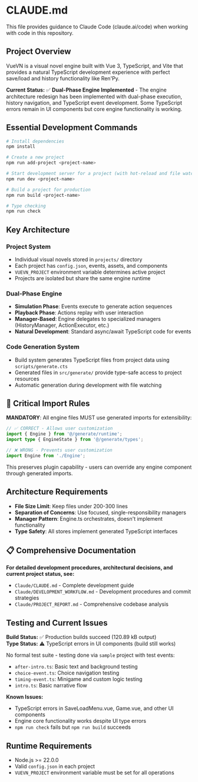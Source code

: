 # CLAUDE.md

This file provides guidance to Claude Code (claude.ai/code) when working with code in this repository.

## Project Overview

VueVN is a visual novel engine built with Vue 3, TypeScript, and Vite that provides a natural TypeScript development experience with perfect save/load and history functionality like Ren'Py.

**Current Status:** ✅ **Dual-Phase Engine Implemented** - The engine architecture redesign has been implemented with dual-phase execution, history navigation, and TypeScript event development. Some TypeScript errors remain in UI components but core engine functionality is working.

## Essential Development Commands

```bash
# Install dependencies
npm install

# Create a new project
npm run add-project <project-name>

# Start development server for a project (with hot-reload and file watching)
npm run dev <project-name>

# Build a project for production
npm run build <project-name>

# Type checking
npm run check
```

## Key Architecture

### Project System
- Individual visual novels stored in `projects/` directory
- Each project has `config.json`, events, assets, and components
- `VUEVN_PROJECT` environment variable determines active project
- Projects are isolated but share the same engine runtime

### Dual-Phase Engine
- **Simulation Phase**: Events execute to generate action sequences
- **Playback Phase**: Actions replay with user interaction
- **Manager-Based**: Engine delegates to specialized managers (HistoryManager, ActionExecutor, etc.)
- **Natural Development**: Standard async/await TypeScript code for events

### Code Generation System
- Build system generates TypeScript files from project data using `scripts/generate.cts`
- Generated files in `src/generate/` provide type-safe access to project resources
- Automatic generation during development with file watching

## 🚨 Critical Import Rules

**MANDATORY**: All engine files MUST use generated imports for extensibility:

```typescript
// ✅ CORRECT - Allows user customization
import { Engine } from '@/generate/runtime';
import type { EngineState } from '@/generate/types';

// ❌ WRONG - Prevents user customization  
import Engine from './Engine';
```

This preserves plugin capability - users can override any engine component through generated imports.

## Architecture Requirements

- **File Size Limit**: Keep files under 200-300 lines
- **Separation of Concerns**: Use focused, single-responsibility managers
- **Manager Pattern**: Engine.ts orchestrates, doesn't implement functionality
- **Type Safety**: All stores implement generated TypeScript interfaces

## 📋 Comprehensive Documentation

**For detailed development procedures, architectural decisions, and current project status, see:**
- `Claude/CLAUDE.md` - Complete development guide
- `Claude/DEVELOPMENT_WORKFLOW.md` - Development procedures and commit strategies
- `Claude/PROJECT_REPORT.md` - Comprehensive codebase analysis

## Testing and Current Issues

**Build Status:** ✅ Production builds succeed (120.89 kB output)  
**Type Status:** ⚠️ TypeScript errors in UI components (build still works)

No formal test suite - testing done via `sample` project with test events:
- `after-intro.ts`: Basic text and background testing
- `choice-event.ts`: Choice navigation testing  
- `timing-event.ts`: Minigame and custom logic testing
- `intro.ts`: Basic narrative flow

**Known Issues:**
- TypeScript errors in SaveLoadMenu.vue, Game.vue, and other UI components
- Engine core functionality works despite UI type errors
- `npm run check` fails but `npm run build` succeeds

## Runtime Requirements

- Node.js >= 22.0.0
- Valid `config.json` in each project
- `VUEVN_PROJECT` environment variable must be set for all operations